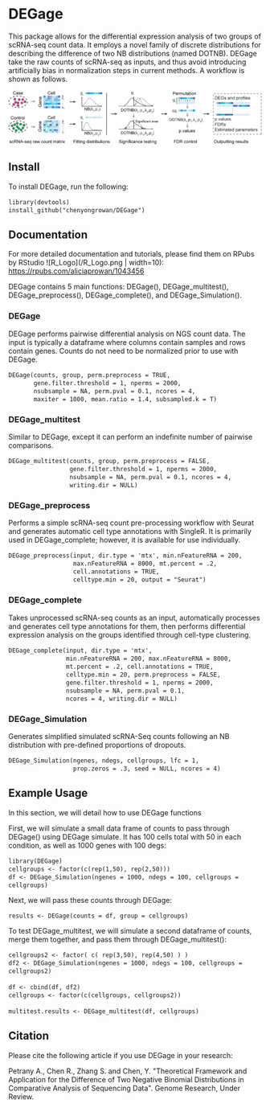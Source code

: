 # DEGage
This package allows for the differential expression analysis of two groups of scRNA-seq count data. It employs a novel family of discrete distributions for describing the difference of two NB distributions (named DOTNB). DEGage take the raw counts of scRNA-seq as inputs, and thus avoid introducing artificially bias in normalization steps in current methods. A workflow is shown as follows.

![DEGage Workflow](/Fig1_DEGage_Workflow.png)

## Install
To install DEGage, run the following:
```
library(devtools)
install_github("chenyongrowan/DEGage")
```
## Documentation
For more detailed documentation and tutorials, please find them on RPubs by RStudio ![R_Logo](/R_Logo.png | width=10):    
https://rpubs.com/aliciaprowan/1043456

DEGage contains 5 main functions: DEGage(), DEGage_multitest(), DEGage_preprocess(), DEGage_complete(), and DEGage_Simulation().   

### DEGage
DEGage performs pairwise differential analysis on NGS count data. The input is typically a dataframe where columns contain samples and rows contain genes. Counts do not need to be normalized prior to use with DEGage. 
```
DEGage(counts, group, perm.preprocess = TRUE,
       gene.filter.threshold = 1, nperms = 2000,
       nsubsample = NA, perm.pval = 0.1, ncores = 4,
       maxiter = 1000, mean.ratio = 1.4, subsampled.k = T)
```

### DEGage_multitest
Similar to DEGage, except it can perform an indefinite number of pairwise comparisons. 
```
DEGage_multitest(counts, group, perm.preprocess = FALSE,
                 gene.filter.threshold = 1, nperms = 2000,
                 nsubsample = NA, perm.pval = 0.1, ncores = 4,
                 writing.dir = NULL)
```

### DEGage_preprocess
Performs a simple scRNA-seq count pre-processing workflow with Seurat and generates automatic cell type annotations with SingleR. It is primarily used in DEGage_complete; however, it is available for use individually.  
```
DEGage_preprocess(input, dir.type = 'mtx', min.nFeatureRNA = 200,
                  max.nFeatureRNA = 8000, mt.percent = .2,
                  cell.annotations = TRUE,
                  celltype.min = 20, output = "Seurat")
```

### DEGage_complete
Takes unprocessed scRNA-seq counts as an input, automatically processes and generates cell type annotations for them, then performs differential expression analysis on the groups identified through cell-type clustering.    
```
DEGage_complete(input, dir.type = 'mtx',
                min.nFeatureRNA = 200, max.nFeatureRNA = 8000, 
                mt.percent = .2, cell.annotations = TRUE,
                celltype.min = 20, perm.preprocess = FALSE,
                gene.filter.threshold = 1, nperms = 2000, 
                nsubsample = NA, perm.pval = 0.1,
                ncores = 4, writing.dir = NULL)
```

### DEGage_Simulation
Generates simplified simulated scRNA-Seq counts following an NB distribution with pre-defined proportions of dropouts.   
```
DEGage_Simulation(ngenes, ndegs, cellgroups, lfc = 1, 
                  prop.zeros = .3, seed = NULL, ncores = 4)
```

## Example Usage
In this section, we will detail how to use DEGage functions

First, we will simulate a small data frame of counts to pass through DEGage() using DEGage simulate. It has 100 cells total with 50 in each condition, as well as 1000 genes with 100 degs: 
```
library(DEGage)
cellgroups <- factor(c(rep(1,50), rep(2,50)))
df <- DEGage_Simulation(ngenes = 1000, ndegs = 100, cellgroups = cellgroups)
```

Next, we will pass these counts through DEGage:
```
results <- DEGage(counts = df, group = cellgroups)
```

To test DEGage_multitest, we will simulate a second dataframe of counts, merge them together, and pass them through DEGage_multitest(): 
```
cellgroups2 <- factor( c( rep(3,50), rep(4,50) ) )
df2 <- DEGage_Simulation(ngenes = 1000, ndegs = 100, cellgroups = cellgroups2)

df <- cbind(df, df2)
cellgroups <- factor(c(cellgroups, cellgroups2))

multitest.results <- DEGage_multitest(df, cellgroups)
```
## Citation
Please cite the following article if you use DEGage in your research:

Petrany A., Chen R., Zhang S. and Chen, Y. "Theoretical Framework and Application for the Difference of Two Negative Binomial Distributions in Comparative Analysis of Sequencing Data". Genome Research, Under Review.
